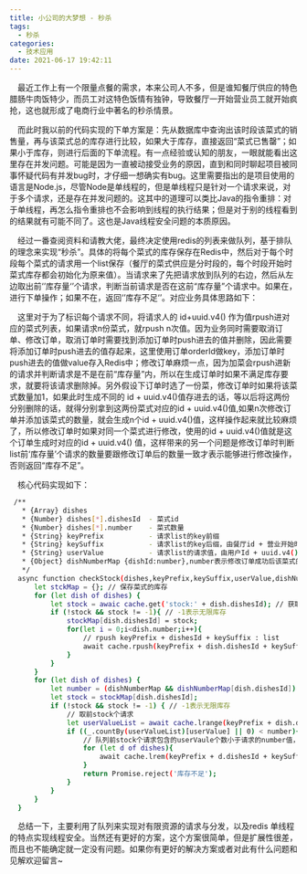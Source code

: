 ```yaml
---
title: 小公司的大梦想 - 秒杀
tags:
  - 秒杀
categories:
  - 技术应用
date: 2021-06-17 19:42:11
---
```


&ensp;&ensp;最近工作上有一个限量点餐的需求，本来公司人不多，但是谁知餐厅供应的特色腊肠牛肉饭特少，而员工对这特色饭情有独钟，导致餐厅一开始营业员工就开始疯抢，这也就形成了电商行业中著名的秒杀情景。

&ensp;&ensp;而此时我以前的代码实现的下单方案是：先从数据库中查询出该时段该菜式的销售量，再与该菜式总的库存进行比较，如果大于库存，直接返回“菜式已售罄”；如果小于库存，则进行后面的下单流程。有一点经验或认知的朋友，一眼就能看出这里存在并发问题。可能是因为一直被动接受业务的原因，直到和同时聊起项目被同事怀疑代码有并发bug时，才仔细一想确实有bug。这里需要指出的是项目使用的语言是Node.js，尽管Node是单线程的，但是单线程只是针对一个请求来说，对于多个请求，还是存在并发问题的。这其中的道理可以类比Java的指令重排：对于单线程，再怎么指令重排也不会影响到线程的执行结果；但是对于别的线程看到的结果就有可能不同了。这也是Java线程安全问题的本质原因。

&ensp;&ensp;经过一番查阅资料和请教大佬，最终决定使用redis的列表来做队列，基于排队的理念来实现“秒杀”。具体的将每个菜式的库存保存在Redis中，然后对于每个时段每个菜式的请求用一个list保存（餐厅的菜式供应是分时段的，每个时段开始时菜式库存都会初始化为原来值）。当请求来了先把请求放到队列的右边，然后从左边取出前‘’库存量‘’个请求，判断当前请求是否在这前“库存量”个请求中。如果在，进行下单操作；如果不在，返回‘’库存不足‘’。对应业务具体思路如下：

&ensp;&ensp;这里对于为了标识每个请求不同，将请求人的 id+uuid.v4() 作为值rpush进对应的菜式列表，如果请求n份菜式，就rpush n次值。因为业务同时需要取消订单、修改订单，取消订单时需要找到添加订单时push进去的值并删除，因此需要将添加订单时push进去的值存起来，这里使用订单orderId做key，添加订单时push进去的值做value存入Redis中；修改订单麻烦一点，因为加菜会rpush进新的请求并判断请求是不是在前“库存量”内，所以在生成订单时如果不满足库存要求，就要将该请求删除掉。另外假设下订单时选了一份菜，修改订单时如果将该菜式数量加1，如果此时生成不同的 id + uuid.v4()值存进去的话，等以后将这两份分别删除的话，就得分别拿到这两份菜式对应的id + uuid.v4()值,如果n次修改订单并添加该菜式的数量，就会生成n个id + uuid.v4()值，这样操作起来就比较麻烦了，所以修改订单时如果对同一个菜式进行修改，使用的id + uuid.v4()值就是这个订单生成时对应的id + uuid.v4() 值，这样带来的另一个问题是修改订单时判断list前‘库存量’个请求的数量要跟修改订单后的数量一致才表示能够进行修改操作，否则返回“库存不足”。

&ensp;&ensp;核心代码实现如下：

```bash
 /** 
   * {Array} dishes 
   * {Number} dishes[*].dishesId  - 菜式id
   * {Number} dishes[*].number    - 菜式数量
   * {String} keyPrefix           - 请求list的key前缀
   * {String} keySuffix           - 请求list的key后缀，由餐厅id + 营业开始时间时间戳组成
   * {String} userValue           - 请求list的请求值，由用户Id + uuid.v4()组成
   * {Object} dishNumberMap {dishId:number},number表示修改订单成功后该菜式的数量 
   */ 
  async function checkStock(dishes,keyPrefix,keySuffix,userValue,dishNumberMap){ 
      let stckMap = {}; // 保存菜式的库存
      for (let dish of dishes) { 
          let stock = awaic cache.get('stock:' + dish.dishesId); // 获取菜式库存
          if (!stock && stock != -1){ // -1表示无限库存
              stockMap[dish.dishesId] = stock; 
              for(let i = 0;i<dish.number;i++){ 
                  // rpush keyPrefix + dishesId + keySuffix : list 
                  await cache.rpush(keyPrefix + dish.dishesId + keySuffix,userValue); 
              } 
          } 
      } 
      for (let dish of dishes) { 
          let number = (dishNumberMap && dishNumberMap[dish.dishesId]) || dish.number; 
          let stock = stockMap[dish.dishesId]; 
          if (!stock && stock != -1) { // -1表示无限库存  
              // 取前stock个请求 
              let userValueList = await cache.lrange(keyPrefix + dish.dishesId + keySuffix,0,stock -1); 
              if ((_.countBy(userValueList)[userValue] || 0) < number){ // 判断数量是否相等 
                  // 队列前stock个请求包含的userVaule个数小于请求的number值，则移除当前请求，为了修改订单时可以push进新的userValue 
                  for (let d of dishes){ 
                      await cache.lrem(keyPrefix + d.dishesId + keySuffix, -d.number,userValue); 
                  } 
                  return Promise.reject('库存不足'); 
              } 
          } 
      } 
  }
```
&ensp;&ensp;总结一下，主要利用了队列来实现对有限资源的请求与分发，以及redis 单线程的特点实现线程安全。当然还有更好的方案，这个方案很简单，但是扩展性很差，而且也不能确定就一定没有问题。如果你有更好的解决方案或者对此有什么问题和见解欢迎留言~
